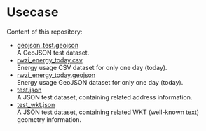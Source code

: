 # Usecase

Content of this repository:

-   [geojson_test.geojson](geojson_test.geojson)<br>
    A GeoJSON test dataset.
-   [rwzi_energy_today.csv](rwzi_energy_today.csv)<br>
    Energy usage CSV dataset for only one day (today).
-   [rwzi_energy_today.geojson](rwzi_energy_today.geojson)<br>
    Energy usage GeoJSON dataset for only one day (today).
-   [test.json](test.json)<br>
    A JSON test dataset, containing related address information.
-   [test_wkt.json](test_wkt.json)<br>
    A JSON test dataset, containing related WKT (well-known text) geometry information.
